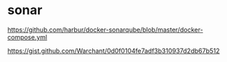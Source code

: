 # sonar


https://github.com/harbur/docker-sonarqube/blob/master/docker-compose.yml


https://gist.github.com/Warchant/0d0f0104fe7adf3b310937d2db67b512
